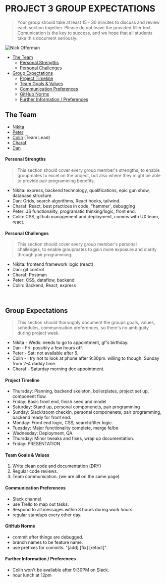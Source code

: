 # PROJECT 3 GROUP EXPECTATIONS <!-- omit in toc -->

> Your group should take at least 15 - 30 minutes to discuss and review each section together. Please do not leave the provided filler text. Comunication is the key to success, and we hope that all students take this document seriously.

![Nick Offerman](https://media.giphy.com/media/eenSmyv5VGhzUNTiWy/giphy.gif)

- [The Team](#the-team)
    - [Personal Strengths](#personal-strengths)
    - [Personal Challenges](#personal-challenges)
- [Group Expectations](#group-expectations)
    - [Project Timeline](#project-timeline)
    - [Team Goals & Values](#team-goals--values)
    - [Communication Preferences](#communication-preferences)
    - [GitHub Norms](#github-norms)
    - [Further Information / Preferences](#further-information--preferences)


## The Team

- [Nikita](https://github.com/nsavelevjs)
- [Peter](https://github.com/PolarBear97)
- [Colin](https://github.com/malcolmc10) (Team Lead)
- [Charaf](https://github.com/charafboulafaa) 
- [Dan](https://github.com/dandalgatov)

#### Personal Strengths

> This section should cover every group member's strengths, to enable groupmates to excel on the project, but also where they might be able to provide pair programming benefits.

- Nikita: express, backend technology, qualifications, epic gun show, database structure.
- Dan: Grids, search algorithms, React hooks, tailwind.
- Charaf: React, best practices in code, "hammer', debugging
- Peter:  JS functionality, programatic thinking/logic, front end. 
- Colin: CSS, github management and deployment, comms with UX team, react.

#### Personal Challenges

> This section should cover every group member's personal challenges, to enable groupmates to gain more exposure and clarity through pair programming.

- Nikita: frontend framework logic (react)
- Dan: git control
- Charaf: Postman
- Peter:  CSS, dataflow, backend
- Colin: Backend, React, express

<br>

## Group Expectations

> This section should thoroughly document the groups goals, values, schedules, communication preferences, so there's no ambiguity during project week.

- Nikita - Weds: needs to go to appointment, gf's birthday.
- Dan - Fri: possibly a few hours off. 
- Peter - Sat: not available after 6.
- Colin - I try not to look at phone after 9:30pm. willing to though. Sunday from 2-4 daddy time.
- Charaf - Saturday morning doc appointment. 

#### Project Timeline

- Thursday: Planning, backend skeleton, boilerplates, project set up, component flow.
- Friday: Basic front end, finish seed and model
- Saturday: Stand up, personal componenets, pair programming
- Sunday: Slack/zoom checkin, personal componenets, pair programming, backend ready for front end. 
- Monday: Front end logic, CSS, search/filter logic.
- Tuesday: Major functionality complete, merge fe/be
- Wednesday: Deployment, QA.
- Thursday: Minor tweaks and fixes, wrap up documentation. 
- Friday: PRESENTATION

#### Team Goals & Values

1) Write clean code and documentation (DRY)
2) Regular code reviews. 
3) Team communication. (we are all on the same page)

#### Communication Preferences

- Slack channel.
- use Trello to map out tasks.
- Respond to all messages within 3 hours during work hours.
- regular standups every other day.

#### GitHub Norms

- commit after things are debugged. 
- branch names to be feature name.
- use prefixes for commits. "[add] [fix] [refact]"

#### Further Information / Preferences

- Colin won't be available after 9:30PM on Slack.
- hour lunch at 12pm
